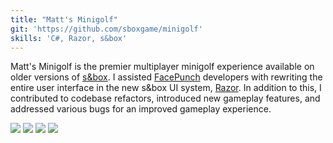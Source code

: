 ```yaml
---
title: "Matt's Minigolf"
git: 'https://github.com/sboxgame/minigolf'
skills: 'C#, Razor, s&box'
---
```


Matt's Minigolf is the premier multiplayer minigolf experience available on older versions of [s&box](https://sbox.facepunch.com/news). I assisted [FacePunch](https://facepunch.com/) developers with rewriting the entire user interface in the new s&box UI system, [Razor](https://learn.microsoft.com/en-us/aspnet/core/mvc/views/razor?view=aspnetcore-8.0). In addition to this, I contributed to codebase refactors, introduced new gameplay features, and addressed various bugs for an improved gameplay experience.

<Img src="ex1.jpg" />

<Img src="ex2.jpg" />

<Img src="ex3.jpg" />

<Img src="ex4.jpg" />
